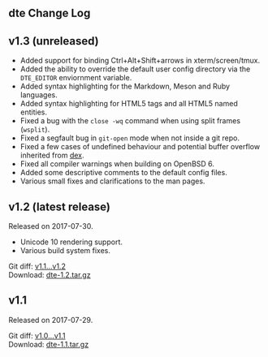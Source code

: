 dte Change Log
--------------

v1.3 (unreleased)
-----------------

* Added support for binding Ctrl+Alt+Shift+arrows in xterm/screen/tmux.
* Added the ability to override the default user config directory via
  the `DTE_EDITOR` enviornment variable.
* Added syntax highlighting for the Markdown, Meson and Ruby languages.
* Added syntax highlighting for HTML5 tags and all HTML5 named entities.
* Fixed a bug with the `close -wq` command when using split frames
  (`wsplit`).
* Fixed a segfault bug in `git-open` mode when not inside a git repo.
* Fixed a few cases of undefined behaviour and potential buffer overflow
  inherited from [dex].
* Fixed all compiler warnings when building on OpenBSD 6.
* Added some descriptive comments to the default config files.
* Various small fixes and clarifications to the man pages.

v1.2 (latest release)
---------------------

Released on 2017-07-30.

* Unicode 10 rendering support.
* Various build system fixes.

Git diff: [v1.1...v1.2](https://github.com/craigbarnes/dte/compare/v1.1...v1.2)  
Download: [dte-1.2.tar.gz](https://craigbarnes.gitlab.io/dte/dist/dte-1.2.tar.gz)

v1.1
----

Released on 2017-07-29.

Git diff: [v1.0...v1.1](https://github.com/craigbarnes/dte/compare/v1.0...v1.1)  
Download: [dte-1.1.tar.gz](https://craigbarnes.gitlab.io/dte/dist/dte-1.1.tar.gz)


[dex]: https://github.com/tihirvon/dex
